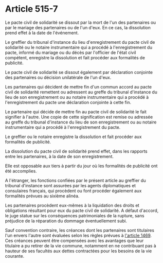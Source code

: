 # Article 515-7

<p>Le pacte civil de solidarité se dissout par la mort de l'un des partenaires ou par le mariage des partenaires ou de l'un d'eux. En ce cas, la dissolution prend effet à la date de l'événement. </p><p>Le greffier du tribunal d'instance du lieu d'enregistrement du pacte civil de solidarité ou le notaire instrumentaire qui a procédé à l'enregistrement du pacte, informé du mariage ou du décès par l'officier de l'état civil compétent, enregistre la dissolution et fait procéder aux formalités de publicité. </p><p>Le pacte civil de solidarité se dissout également par déclaration conjointe des partenaires ou décision unilatérale de l'un d'eux. </p><p>Les partenaires qui décident de mettre fin d'un commun accord au pacte civil de solidarité remettent ou adressent au greffe du tribunal d'instance du lieu de son enregistrement ou au notaire instrumentaire qui a procédé à l'enregistrement du pacte une déclaration conjointe à cette fin. </p><p>Le partenaire qui décide de mettre fin au pacte civil de solidarité le fait signifier à l'autre. Une copie de cette signification est remise ou adressée au greffe du tribunal d'instance du lieu de son enregistrement ou au notaire instrumentaire qui a procédé à l'enregistrement du pacte. </p><p>Le greffier ou le notaire enregistre la dissolution et fait procéder aux formalités de publicité. </p><p>La dissolution du pacte civil de solidarité prend effet, dans les rapports entre les partenaires, à la date de son enregistrement. </p><p>Elle est opposable aux tiers à partir du jour où les formalités de publicité ont été accomplies.</p><p>A l'étranger, les fonctions confiées par le présent article au greffier du tribunal d'instance sont assurées par les agents diplomatiques et consulaires français, qui procèdent ou font procéder également aux formalités prévues au sixième alinéa. </p><p>Les partenaires procèdent eux-mêmes à la liquidation des droits et obligations résultant pour eux du pacte civil de solidarité. A défaut d'accord, le juge statue sur les conséquences patrimoniales de la rupture, sans préjudice de la réparation du dommage éventuellement subi. </p><p>Sauf convention contraire, les créances dont les partenaires sont titulaires l'un envers l'autre sont évaluées selon les règles prévues à <a href='/code-civil/livre-iii-des-differentes-manieres-dont-on-acquiert-la-propriete/titre-v-du-contrat-de-mariage-et-des-regimes-matrimoniaux/chapitre-ii-du-regime-en-communaute/premiere-partie-de-la-communaute-legale/section-3-de-la-dissolution-de-la-communaute/paragraphe-2-de-la-liquidation-et-du-partage-de-la-communaute/1469.md'>l'article 1469</a>. Ces créances peuvent être compensées avec les avantages que leur titulaire a pu retirer de la vie commune, notamment en ne contribuant pas à hauteur de ses facultés aux dettes contractées pour les besoins de la vie courante.</p>